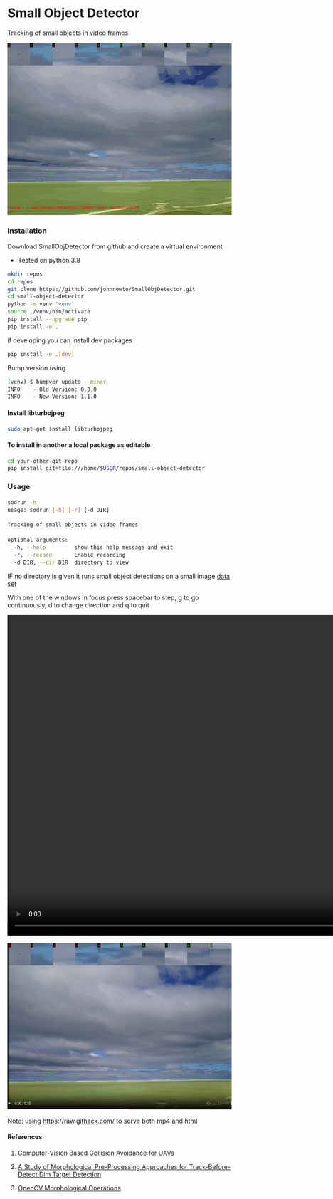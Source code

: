 # Small Object Detector
Tracking of small objects in video frames

<p align="center">
  <img src="data/Karioitahi_09Feb2022/132MSDCF-28mm-f4.gif" width="600">
</p>

### Installation

Download SmallObjDetector from github and create a virtual environment

- Tested on python 3.8

``` sh
mkdir repos
cd repos
git clone https://github.com/johnnewto/SmallObjDetector.git
cd small-object-detector
python -m venv 'venv'
source ./venv/bin/activate
pip install --upgrade pip
pip install -e .
```

if developing you can install dev packages 
``` sh
pip install -e .[dev]
```
Bump version using 
``` sh 
(venv) $ bumpver update --minor
INFO    - Old Version: 0.0.0
INFO    - New Version: 1.1.0
```

#### Install libturbojpeg

```bash
sudo apt-get install libturbojpeg
```

#### To install in another  a local package as editable 
``` sh
cd your-other-git-repo
pip install git+file:///home/$USER/repos/small-object-detector
```
 
### Usage

``` sh
sodrun -h
usage: sodrun [-h] [-r] [-d DIR]

Tracking of small objects in video frames

optional arguments:
  -h, --help         show this help message and exit
  -r, --record       Enable recording
  -d DIR, --dir DIR  directory to view
```

IF no directory is given it runs small object detections on a small image [data set](https://github.com/johnnewto/MauiTracker/tree/main/data/Karioitahi_09Feb2022/132MSDCF-28mm-f4)

With one of the windows in focus press spacebar to step, g to go continuously, d to change direction and q to quit

<video width="1280" height="720"  controls>
  <source src="https://raw.githack.com/johnnewto/MauiTracker/main/data/Karioitahi_09Feb2022/132MSDCF-28mm-f4.mp4" type="video/mp4">
  This might show in github
</video>


[![This should show in github](images/mainview.png)](https://raw.githack.com/johnnewto/MauiTracker/main/video.html)

Note: using  https://raw.githack.com/ to serve both mp4 and html


#### References
1. [Computer-Vision Based Collision Avoidance for UAVs](https://eprints.qut.edu.au/4627/1/4627.pdf)

2. [A Study of Morphological Pre-Processing Approaches for Track-Before-Detect Dim Target Detection](https://eprints.qut.edu.au/214476/1/16823.pdf)

3. [OpenCV Morphological Operations](https://pyimagesearch.com/2021/04/28/opencv-morphological-operations)

